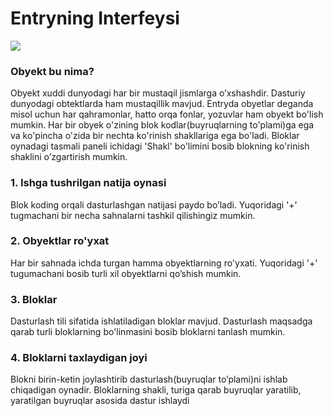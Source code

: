 # Entryning Interfeysi

![](.gitbook/assets/interface.png)

### Obyekt bu nima?

Obyekt xuddi dunyodagi har bir mustaqil jismlarga o’xshashdir. Dasturiy dunyodagi obtektlarda ham mustaqillik mavjud. Entryda obyetlar deganda misol uchun har qahramonlar, hatto orqa fonlar, yozuvlar ham obyekt bo'lish mumkin. Har bir obyek o'zining blok kodlar\(buyruqlarning to'plami\)ga ega va ko'pincha o'zida bir nechta ko'rinish shakllariga ega bo'ladi. Bloklar oynadagi tasmali paneli ichidagi 'Shakl' bo'limini bosib blokning ko'rinish shaklini o’zgartirish mumkin.

### 1. Ishga tushrilgan natija oynasi

Blok koding orqali dasturlashgan natijasi paydo bo’ladi. Yuqoridagi '+' tugmachani bir necha sahnalarni tashkil qilishingiz mumkin.

### **2. Obyektlar ro'yxat** 

Har bir sahnada ichda turgan hamma obyektlarning ro'yxati. Yuqoridagi '+' tugumachani bosib turli xil obyektlarni qo’shish mumkin.

### 3. Bloklar

Dasturlash tili sifatida ishlatiladigan bloklar mavjud. Dasturlash maqsadga qarab turli bloklarning bo'linmasini bosib bloklarni tanlash mumkin.

### 4. Bloklarni taxlaydigan joyi

Blokni birin-ketin joylashtirib dasturlash\(buyruqlar to’plami\)ni ishlab chiqadigan oynadir. Bloklarning shakli, turiga qarab buyruqlar yaratilib, yaratilgan buyruqlar asosida dastur ishlaydi







